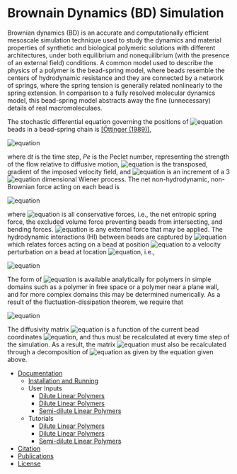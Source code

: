 Brownain Dynamics (BD) Simulation
=================================

Brownian dynamics (BD) is an accurate and computationally efficient mesoscale simulation technique used to study the dynamics and material properties of synthetic and biological polymeric solutions with different architectures, under both equilibrium and nonequilibrium (with the presence of an external field) conditions. A common model used to describe the physics of a polymer is the bead-spring model, where beads resemble the centers of hydrodynamic resistance and they are connected by a network of springs, where the spring tension is generally related nonlinearly to the spring extension. In comparison to a fully resolved molecular dynamics model, this bead-spring model abstracts away the fine (unnecessary) details of real macromoleculaes. 

The stochastic differential equation governing the positions of ![equation](http://latex.codecogs.com/gif.latex?\inline&space;N_\mathrm{b}) beads in a bead-spring chain is [[&Ouml;ttinger (1989)]](http://www.springer.com/us/book/9783540583530),

![equation](http://latex.codecogs.com/gif.latex?\dpi{100}&space;\small&space;\text{d}\boldsymbol{r}_{\nu}=\left[Pe&space;\boldsymbol{\kappa}&space;\cdot\boldsymbol{r}_{\nu}&space;&plus;&space;\frac{1}{4}\sum_{\mu=1}^{N_\mathrm{b}}\nabla_{\mu}\cdot&space;\mathbf{D_{\mu\nu}}&space;&plus;\frac{1}{4}&space;\sum_{\mu=1}^{N_\mathrm{b}}\mathbf{D}_{\nu\mu}\cdot&space;\boldsymbol{F}_{\mu}\right]\mathrm{d}t&space;&plus;&space;\frac{1}{\sqrt{2}}&space;\sum_{\mu=1}^{N_\mathrm{b}}\mathbf{C}_{\nu\mu}\cdot&space;\mathrm{d}\boldsymbol{W}_{\mu},)

where d*t* is the time step, *Pe* is the Peclet number, representing the strength of the flow relative to diffusive motion, ![equation](http://latex.codecogs.com/gif.latex?\inline&space;\dpi{100}&space;\small&space;\boldsymbol{\mathrm{\kappa}}) is the transposed, gradient of the imposed velocity field, and ![equation](http://latex.codecogs.com/gif.latex?\inline&space;\dpi{100}&space;\small&space;\mathrm{d}\boldsymbol{W}) is an increment of a 3![equation](http://latex.codecogs.com/gif.latex?\inline&space;N_\mathrm{b}) dimensional Wiener process. The net non-hydrodynamic, non-Brownian force acting on each bead is

![equation](http://latex.codecogs.com/gif.latex?\dpi{100}&space;\small&space;\boldsymbol{F}&space;=&space;\boldsymbol{F}^{\phi}&space;&plus;\boldsymbol{F}^\mathrm{ext})

where ![equation](http://latex.codecogs.com/gif.latex?\inline&space;\dpi{100}&space;\small&space;\boldsymbol{F}^{\phi}) is all conservative forces, i.e., the net entropic spring force, the excluded volume force preventing beads from intersecting, and bending forces. ![equation](http://latex.codecogs.com/gif.latex?\inline&space;\boldsymbol{F}^{\text{ext}}) is any external force that may be applied. The hydrodynamic interactions (HI) between beads are captured by  ![equation](http://latex.codecogs.com/gif.latex?\inline&space;\mathbf{D}_{\nu\mu}) which relates forces acting on a bead at position ![equation](http://latex.codecogs.com/gif.latex?\inline&space;\boldsymbol{x}_\mu) to a velocity perturbation on a bead at location ![equation](http://latex.codecogs.com/gif.latex?\inline&space;\boldsymbol{x}_\nu), i.e., 

![equation](http://latex.codecogs.com/gif.latex?\boldsymbol{v}^{\prime}(\boldsymbol{x}_\nu)&space;=&space;\mathbf{D}_{\nu\mu}\cdot&space;\boldsymbol{F}(\boldsymbol{x}_\mu).)

The form of ![equation](http://latex.codecogs.com/gif.latex?\inline&space;\mathbf{D}) is available analytically for polymers in simple domains such as a polymer in free space or a polymer near a plane wall, and for more complex domains this may be determined numerically. As a result of the fluctuation-dissipation theorem, we require that 

![equation](http://latex.codecogs.com/gif.latex?\mathbf{D}&space;=&space;\mathbf{C}\cdot&space;\mathbf{C}^\mathrm{T}.)

The diffusivity matrix ![equation](http://latex.codecogs.com/gif.latex?\inline&space;\mathbf{D}) is a function of the current bead coordinates ![equation](http://latex.codecogs.com/gif.latex?\inline&space;\boldsymbol{r}), and thus must be recalculated at every time step of the simulation. As a result, the matrix ![equation](http://latex.codecogs.com/gif.latex?\inline&space;\mathbf{C}) must also be recalculated through a decomposition of ![equation](http://latex.codecogs.com/gif.latex?\inline&space;\mathbf{D}) as given by the equation given above.

* [Documentation](https://github.com/amir-saadat/BDpack/wiki/Documentation)
  + [Installation and Running](https://github.com/amir-saadat/BDpack/wiki/Installation-and-Running)
  + User Inputs
    - [Dilute Linear Polymers](https://github.com/amir-saadat/BDpack/wiki/User-Inputs-(DiluteLinear))
    - [Dilute Linear Polymers](https://github.com/amir-saadat/BDpack/wiki/User-Inputs-(DiluteComb))
    - [Semi-dilute Linear Polymers](https://github.com/amir-saadat/BDpack/wiki/User-Inputs-(SemidiluteLinear))
  + Tutorials
    - [Dilute Linear Polymers](https://github.com/amir-saadat/BDpack/wiki/Tutorials-(DiluteLinear))
    - [Dilute Linear Polymers](https://github.com/amir-saadat/BDpack/wiki/Tutorials-(DiluteComb))
    - [Semi-dilute Linear Polymers](https://github.com/amir-saadat/BDpack/wiki/Tutorials-(SemidiluteLinear))
* [Citation](https://github.com/amir-saadat/BDpack/wiki/Citation)
* [Publications](https://github.com/amir-saadat/BDpack/wiki/Publications)
* [License](https://github.com/amir-saadat/BDpack/wiki/License)
